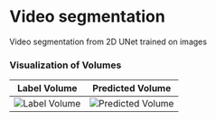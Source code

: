 # Video segmentation
Video segmentation from 2D UNet trained on images


### Visualization of Volumes

| Label Volume       | Predicted Volume |
| ------------------ | ---------------- |
| ![Label Volume](seq_1_gt_anime.gif?raw=true) | ![Predicted Volume](seq_1_pred_anime.gif?raw=true) |
